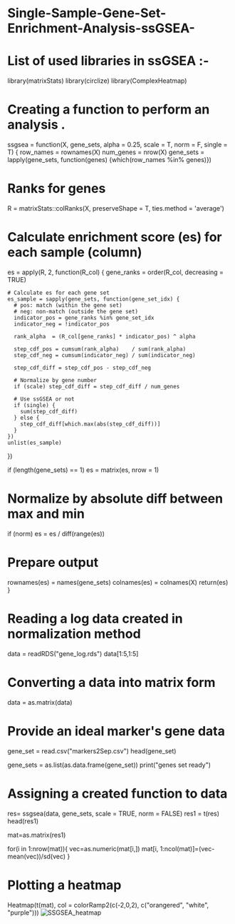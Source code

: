 # Single-Sample-Gene-Set-Enrichment-Analysis-ssGSEA-
# List of used libraries in ssGSEA :-
library(matrixStats)
library(circlize)
library(ComplexHeatmap)

# Creating a function to perform an analysis .
ssgsea = function(X, gene_sets, alpha = 0.25, scale = T, norm = F, single = T) {
  row_names = rownames(X)
  num_genes = nrow(X)
  gene_sets = lapply(gene_sets, function(genes) {which(row_names %in% genes)})
  
  # Ranks for genes
  R = matrixStats::colRanks(X, preserveShape = T, ties.method = 'average')
  
  # Calculate enrichment score (es) for each sample (column)
  es = apply(R, 2, function(R_col) {
    gene_ranks = order(R_col, decreasing = TRUE)
    
    # Calculate es for each gene set
    es_sample = sapply(gene_sets, function(gene_set_idx) {
      # pos: match (within the gene set)
      # neg: non-match (outside the gene set)
      indicator_pos = gene_ranks %in% gene_set_idx
      indicator_neg = !indicator_pos
      
      rank_alpha  = (R_col[gene_ranks] * indicator_pos) ^ alpha
      
      step_cdf_pos = cumsum(rank_alpha)    / sum(rank_alpha)
      step_cdf_neg = cumsum(indicator_neg) / sum(indicator_neg)
      
      step_cdf_diff = step_cdf_pos - step_cdf_neg
      
      # Normalize by gene number
      if (scale) step_cdf_diff = step_cdf_diff / num_genes
      
      # Use ssGSEA or not
      if (single) {
        sum(step_cdf_diff)
      } else {
        step_cdf_diff[which.max(abs(step_cdf_diff))]
      }
    })
    unlist(es_sample)
  })
  
  if (length(gene_sets) == 1) es = matrix(es, nrow = 1)
  
  # Normalize by absolute diff between max and min
  if (norm) es = es / diff(range(es))
  
  # Prepare output
  rownames(es) = names(gene_sets)
  colnames(es) = colnames(X)
  return(es)
}

# Reading a log data created in normalization method
data = readRDS("gene_log.rds")
data[1:5,1:5]

# Converting a data into matrix form 
data = as.matrix(data)

# Provide an ideal marker's gene data
gene_set = read.csv("markers2Sep.csv")
head(gene_set)

gene_sets = as.list(as.data.frame(gene_set))
print("genes set ready")

# Assigning a created function to data 
res= ssgsea(data, gene_sets, scale = TRUE, norm = FALSE)
res1 = t(res)
head(res1)

mat=as.matrix(res1)

for(i in 1:nrow(mat)){
  vec=as.numeric(mat[i,])
  mat[i, 1:ncol(mat)]=(vec-mean(vec))/sd(vec)
}

# Plotting a heatmap 
Heatmap(t(mat), col = colorRamp2(c(-2,0,2), c("orangered", "white", "purple")))
![SSGSEA_heatmap](https://user-images.githubusercontent.com/110582335/197962386-c88fadc5-4eb9-41c7-b56d-3fd51ea0ee06.png)
